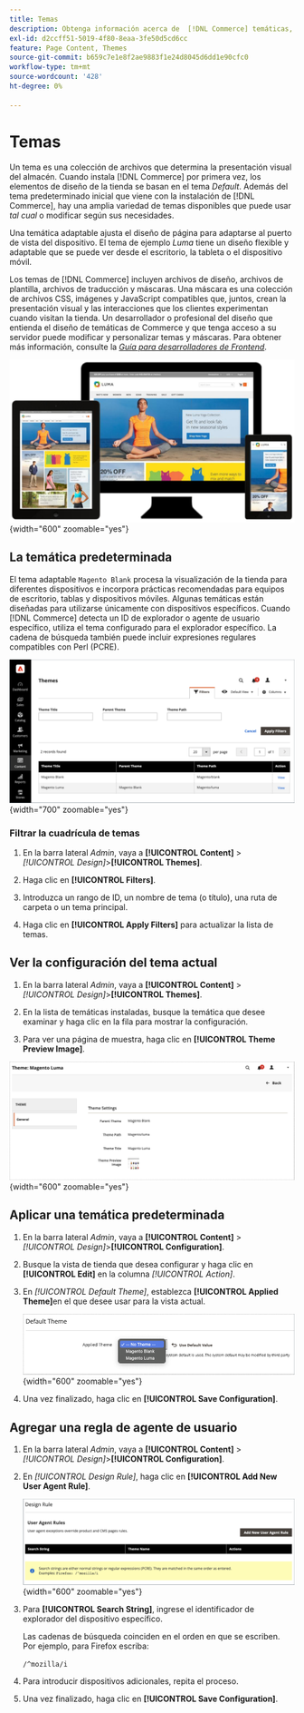 ```yaml
---
title: Temas
description: Obtenga información acerca de  [!DNL Commerce] temáticas, que incluyen archivos de diseño, archivos de plantilla, archivos de traducción y máscaras que definen el aspecto de su tienda.
exl-id: d2ccff51-5019-4f80-8eaa-3fe50d5cd6cc
feature: Page Content, Themes
source-git-commit: b659c7e1e8f2ae9883f1e24d8045d6dd1e90cfc0
workflow-type: tm+mt
source-wordcount: '428'
ht-degree: 0%

---
```


# Temas

Un tema es una colección de archivos que determina la presentación visual del almacén. Cuando instala [!DNL Commerce] por primera vez, los elementos de diseño de la tienda se basan en el tema _Default_. Además del tema predeterminado inicial que viene con la instalación de [!DNL Commerce], hay una amplia variedad de temas disponibles que puede usar _tal cual_ o modificar según sus necesidades.

Una temática adaptable ajusta el diseño de página para adaptarse al puerto de vista del dispositivo. El tema de ejemplo _Luma_ tiene un diseño flexible y adaptable que se puede ver desde el escritorio, la tableta o el dispositivo móvil.

Los temas de [!DNL Commerce] incluyen archivos de diseño, archivos de plantilla, archivos de traducción y máscaras. Una máscara es una colección de archivos CSS, imágenes y JavaScript compatibles que, juntos, crean la presentación visual y las interacciones que los clientes experimentan cuando visitan la tienda. Un desarrollador o profesional del diseño que entienda el diseño de temáticas de Commerce y que tenga acceso a su servidor puede modificar y personalizar temas y máscaras. Para obtener más información, consulte la [_Guía para desarrolladores de Frontend_](https://developer.adobe.com/commerce/frontend-core/guide/themes/).

![Tema de Luma](./assets/design-responsive.png){width="600" zoomable="yes"}

## La temática predeterminada

El tema adaptable `Magento Blank` procesa la visualización de la tienda para diferentes dispositivos e incorpora prácticas recomendadas para equipos de escritorio, tablas y dispositivos móviles. Algunas temáticas están diseñadas para utilizarse únicamente con dispositivos específicos. Cuando [!DNL Commerce] detecta un ID de explorador o agente de usuario específico, utiliza el tema configurado para el explorador específico. La cadena de búsqueda también puede incluir expresiones regulares compatibles con Perl (PCRE).

![Temas](./assets/themes.png){width="700" zoomable="yes"}

### Filtrar la cuadrícula de temas

1. En la barra lateral _Admin_, vaya a **[!UICONTROL Content]** > _[!UICONTROL Design]_>**[!UICONTROL Themes]**.

1. Haga clic en **[!UICONTROL Filters]**.

1. Introduzca un rango de ID, un nombre de tema (o título), una ruta de carpeta o un tema principal.

1. Haga clic en **[!UICONTROL Apply Filters]** para actualizar la lista de temas.

## Ver la configuración del tema actual

1. En la barra lateral _Admin_, vaya a **[!UICONTROL Content]** > _[!UICONTROL Design]_>**[!UICONTROL Themes]**.

1. En la lista de temáticas instaladas, busque la temática que desee examinar y haga clic en la fila para mostrar la configuración.

1. Para ver una página de muestra, haga clic en **[!UICONTROL Theme Preview Image]**.

![Previsualizar tema](./assets/theme-settings.png){width="600" zoomable="yes"}

## Aplicar una temática predeterminada

1. En la barra lateral _Admin_, vaya a **[!UICONTROL Content]** > _[!UICONTROL Design]_>**[!UICONTROL Configuration]**.

1. Busque la vista de tienda que desea configurar y haga clic en **[!UICONTROL Edit]** en la columna _[!UICONTROL Action]_.

1. En _[!UICONTROL Default Theme]_, establezca **[!UICONTROL Applied Theme]**&#x200B;en el que desee usar para la vista actual.

   ![Tema aplicado](./assets/theme-default-apply.png){width="600" zoomable="yes"}

1. Una vez finalizado, haga clic en **[!UICONTROL Save Configuration]**.

## Agregar una regla de agente de usuario

1. En la barra lateral _Admin_, vaya a **[!UICONTROL Content]** > _[!UICONTROL Design]_>**[!UICONTROL Configuration]**.

1. En _[!UICONTROL Design Rule]_, haga clic en **[!UICONTROL Add New User Agent Rule]**.

   ![Regla de diseño](./assets/theme-design-rule.png){width="600" zoomable="yes"}

1. Para **[!UICONTROL Search String]**, ingrese el identificador de explorador del dispositivo específico.

   Las cadenas de búsqueda coinciden en el orden en que se escriben. Por ejemplo, para Firefox escriba:

   `/^mozilla/i`

1. Para introducir dispositivos adicionales, repita el proceso.

1. Una vez finalizado, haga clic en **[!UICONTROL Save Configuration]**.
